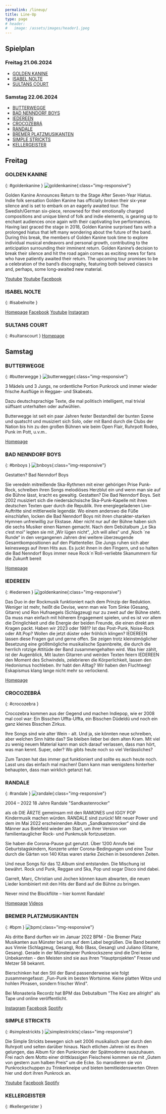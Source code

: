 ```yaml
---
permalink: /lineup/
title: Line-Up
type: page
# header:
#   image: /assets/images/header1.jpeg
---
```


## Spielplan

### Freitag 21.06.2024

* [GOLDEN KANINE](#goldenkanine)
* [ISABEL NOLTE](#isabelnolte)
* [SULTANS COURT](#sultanscourt)

### Samstag 22.06.2024

* [BUTTERWEGGE](#butterwegge)
* [BAD NENNDORF BOYS](#bnboys)
* [IEDEREEN](#iedereen)
* [CROCOZEBRÁ](#crocozebra)
* [RANDALE](#randale)
* [BREMER PLATZMUSIKANTEN](#bpm)
* [SIMPLE STRICKTS](#simplestrickts)
* [KELLERGEISTER](#kellergerister)

<!-- | Freitag 21.06.2024 | Band |
|-------|--------|
|...|...| -->

<!-- | 20:00 - 21:00 | [JOE ASTRAY](#joeastray) |
| 21:00 - 23:00 | [THE GREAT CRUSADES](#thegreatcrusades) | -->

<!-- | Samstag 22.06.2024 | Band |
|-------|--------|
|...|...| -->

<!-- | 14:30 - 15:00 | [RHINOSAURS](#rhinosaurs) |
| 15:20 - 15:50 | [FRESSE](#fresse) |
| 16:10 - 16:45 | [MUSKELPROTZ](#muskelprotz) |
| 17:05 - 17:40 | [WE AGAINST MONDAY](#weagainstmonday) |
| 17:55 - 18:30 | [LUCAS RIEGER](#lucasrieger) |
| 19:00 - 20:10 | [ACHT EIMER HÜHNERHERZEN](#achteimerhuehnerherzen) |
| 20:40 - 21:50 | [TRIXSI](#trixsi) |
| 22:20 - 23:50 | [UWE AGAINST THE MACHINE](#uweagainstthemachine) | -->

<!--
Hier zum Download als [Spielplan]( {{ '/assets/downloads/Spielplan_2018.pdf' | relative_url }} )
-->

## Freitag

### GOLDEN KANINE

{: #goldenkanine }
![goldenkanine]( {{'/assets/images/2024/goldenkanine.jpg'|relative_url}} ){:class="img-responsive"}

Golden Kanine Announces Return to the Stage After Seven-Year Hiatus. Indie folk sensation Golden Kanine has officially broken their six-year silence and is set to embark on an eagerly awaited tour. The Swedish/German six-piece, renowned for their emotionally charged compositions and unique blend of folk and indie elements, is gearing up to enchant audiences once again with their captivating live performances. Having last graced the stage in 2018, Golden Kanine surprised fans with a prolonged hiatus that left many wondering about the future of the band. During this break, the members of Golden Kanine took time to explore individual musical endeavors and personal growth, contributing to the anticipation surrounding their imminent return. Golden Kanine’s decision to break their silence and hit the road again comes as exciting news for fans who have patiently awaited their return. The upcoming tour promises to be a celebration of the band’s discography, featuring both beloved classics and, perhaps, some long-awaited new material.

[Youtube](https://www.youtube.com/watch?v=XSK649P38ZM&t=6s)
[Youtube](https://www.youtube.com/watch?v=PQ64W9AXr3E)
[Facebook](https://www.facebook.com/goldenkanine/)

### ISABEL NOLTE

{: #isabelnolte }
<!-- ![isabelnolte]( {{'/assets/images/2024/isabelnolte.png'|relative_url}} ){:class="img-responsive"} -->
[Homepage](https://www.isabelnolte.de/)
[Facebook](https://www.facebook.com/IsabelNolteMusik)
[Youtube](https://www.youtube.com/channel/UC0bBI3JeGKnQCu44mv8UoBg?view_as=subscriber)
[Instagram](https://www.instagram.com/madmoiselle.isabel/?hl=de)

### SULTANS COURT

{: #sultanscourt }
[Homepage](https://sultanscourt.com/)
<!-- [goldenkanine]( {{'/assets/images/2024/goldenkanine.png'|relative_url}} ){:class="img-responsive"} -->
<!-- [Facebook](https://www.facebook.com/goldenkanine/) -->

## Samstag

### BUTTERWEGGE

{: #butterwegge }
![butterwegge]( {{'/assets/images/2024/butterwegge.jpg'|relative_url}} ){:class="img-responsive"}

3 Mädels und 3 Jungs, ne ordentliche Portion Punkrock und immer wieder frische Ausflüge in Reggae- und Skabeats.

Dazu deutschsprachige Texte, die mal politisch intelligent, mal trivial süffsant unterhalten oder aufwühlen.

Butterwegge ist seit ein paar Jahren fester Bestandteil der bunten Szene und quatscht und musiziert sich Solo, oder mit Band durch die Clubs der Nation bis hin zu den großen Bühnen wie beim Open Flair, Ruhrpott Rodeo, Punk im Pott, u.v.m..

[Homepage](http://der-butterwegge.de/)
<!-- [Facebook](https://www.facebook.com/goldenkanine/) -->

### BAD NENNDORF BOYS

{: #bnboys }
![bnboys]( {{'/assets/images/2024/bnboys.jpg'|relative_url}} ){:class="img-responsive"}

Gestatten? Bad Nenndorf Boys

Sie veredeln mitreißende Ska-Rythmen mit einer gehörigen Prise Punk-Rock, schreiben ihren Songs melodiöses Herzblut ein und wenn man sie auf die Bühne lässt, kracht es gewaltig.
Gestatten? Die Bad Nenndorf Boys.
Seit 2002 musiziert sich die niedersächsische Ska-Punk-Kapelle mit ihren deutschen Texten quer durch die Republik. Ihre energiegeladenen Live-Auftritte sind mittlerweile legendär. Wo einem anderswo die Füße einschlafen, locken die Bad Nenndorf Boys mit ihren charakter-starken Hymnen unfreiwillig zur Ekstase.
Aber nicht nur auf der Bühne haben sich die sechs Musiker einen Namen gemacht. Nach dem Debütalbum „Le Ska c‘est moi“ legten sie mit „Wir lügen nicht“, „Ich will alles“ und „Noch ´ne Runde“ in den vergangenen Jahren drei weitere überzeugende Gesamtkompositionen auf den Plattenteller. Die Jungs ruhen sich aber keineswegs auf ihren Hits aus. Es juckt ihnen in den Fingern, und so halten die Bad Nenndorf Boys immer neue Rock´n´Roll-verliebte Skanummern für die Zukunft bereit

[Homepage](https://www.bnboys.de/)
<!-- [Instagram](https://www.instagram.com/iedereen.band/?hl=de) -->
<!-- [Facebook](https://www.facebook.com/goldenkanine/) -->

### IEDEREEN

{: #iedereen }
![goldenkanine]( {{'/assets/images/2024/iedereen.jpg'|relative_url}} ){:class="img-responsive"}

Das Duo in der Rockmusik funktioniert nach dem Prinzip der Reduktion. Weniger ist mehr, heißt die Devise, wenn man wie Tom Sinke (Gesang, Gitarre) und Ron Hufnaegels (Schlagzeug) nur zu zweit auf der Bühne steht. Da muss man einfach mit höherem Engagement spielen, und es ist vor allem die Dringlichkeit und die Energie der beiden Freunde, die einen direkt am Kragen packt. Haben wir 2023 oder 1981? Ist das Post-Punk, Noise-Rock oder Alt.Pop? Wollen die jetzt düster oder fröhlich klingen? IEDEREEN lassen diese Fragen gut und gerne offen. Sie zeigen trotz kleinstmöglicher Besetzung eine größtmögliche musikalische Spannbreite, die durch die herrlich rotzige Attitüde der Band zusammengehalten wird. Was hier zählt, ist der Augenblick, Mit lauten Gitarren und weirden Texten feiern IEDEREEN den Moment des Schwindels, zelebrieren die Körperlichkeit, lassen den Hedonismus hochleben. Ihr habt den Alltag? Wir haben den Fluchtweg! Eskapismus klang lange nicht mehr so verlockend.

[Homepage](https://iedereen.de/)

### CROCOZEBRÁ

{: #crocozebra }

Crocozebra kommen aus der Gegend und machen Indiepop, wie er 2008 mal cool war: Ein Bisschen Uffta-Uffta, ein Bisschen Düdeldü und noch ein ganz kleines Bisschen Zirkus.

Ihre Songs sind wie alter Wein - alt. Und ja, sie könnten neue schreiben, aber welchen Sinn hätte das? Sie bleiben lieber bei dem alten Kram. Mit viel zu wenig neuem Material kann man sich darauf verlassen, dass man hört, was man kennt. Super, oder? Wo gibts heute noch so viel Verlässliches?

Zum Tanzen hat das immer gut funktioniert und sollte es auch heute noch. Lasst uns das einfach mal machen! Dann kann man wenigstens hinterher behaupten, dass man wirklich getanzt hat.

<!-- ![goldenkanine]( {{'/assets/images/2024/goldenkanine.png'|relative_url}} ){:class="img-responsive"} -->
<!-- [Facebook](https://www.facebook.com/goldenkanine/) -->

### RANDALE

{: #randale }
![randale]( {{'/assets/images/2024/randale.jpg'|relative_url}} ){:class="img-responsive"}

2004 – 2022 18 Jahre Randale "Sandkastenrocker"

als ob DIE ÄRZTE gemeinsam mit den RAMONES und IGGY POP Kindermusik machen würden.
RANDALE sind zurück! Mit neuer Power und dem im Mai 2022 erscheinenden Album „Sandkastenrocker“ sind die Männer aus Bielefeld wieder am Start, um ihrer Version von familientauglicher Rock- und Punkmusik fortzusetzen.

Sie haben die Corona-Pause gut genutzt. Über 1200 Anrufe bei Geburtstagskindern, Konzerte unter Corona-Bedingungen und eine Tour durch die Gärten von 140 Kitas waren starke Zeichen in besonderen Zeiten.

Und neue Songs für das 12.Album sind entstanden. Die Mischung ist bewährt. Rock und Punk, Reggae und Ska, Pop und sogar Disco sind dabei.

Garrelt, Marc, Christian und Jochen können kaum abwarten, die neuen Lieder kombiniert mit den Hits der Band auf die Bühne zu bringen.

Never mind the Blockflöte – hier kommt Randale!

[Homepage](https://www.randale-musik.de/)
[Videos](https://www.randale-musik.de/videos)
<!-- [Facebook](https://www.facebook.com/goldenkanine/) -->

### BREMER PLATZMUSIKANTEN

{: #bpm }
![bpm]( {{'/assets/images/2024/bpm.jpg'|relative_url}} ){:class="img-responsive"}

Als dritte Band durften wir im Januar 2022 BPM - Die Bremer Platz Musikanten aus Münster bei uns auf dem Label begrüßen. Die Band besteht aus Vinnie (Schlagzeug, Gesang), Rob (Bass, Gesang) und Juliano (Gitarre, Gesang). Gerade in der Münsteraner Punkrockszene sind die Drei keine Unbekannten - den Meisten sind sie aus ihren "Hauptprojekten" Fresse und Metzer 58 bekannt.

Bierschinken hat den Stil der Band passenderweise wie folgt zusammengefasst: „Fun-Punk im besten Wortsinne. Keine platten Witze und hohlen Phrasen, sondern frischer Wind".

Bei Monasteria Recordz hat BPM das Debutalbum "The Kiez are allright" als Tape und online veröffentlicht. 

[Instagram](https://www.instagram.com/bremerplatzmusikanten/)
[Facebook](https://www.facebook.com/BPMdieBand)
[Spotify](https://open.spotify.com/artist/0qKr0TUGuCBMpM3cG6YyCg?si=ifI1eD11TqqA2RcTqizSFg)

### SIMPLE STRICKTS

{: #simplestrickts }
![simplestrickts]( {{'/assets/images/2024/simplestrickts.jpg'|relative_url}} ){:class="img-responsive"}

Die Simple Strickts bewegen sich seit 2006 musikalisch quer durch den Ruhrpott und selten darüber hinaus.
Nach etlichen Jahren ist es ihnen gelungen, das Album für den Punkrocker der Spätmoderne rauszuhauen. Frei nach dem Motto einer drittklassigen Fleischerei kommen sie mit „Gutem von gestern zum halben Preis“ um die Ecke. So marodieren sie von Punkrockschuppen zu Trinkerkneipe und bieten bemitleidenswerten Ohren hier und dort ihren Punkrock an.

[Youtube](https://youtu.be/SRRKjnGXUeU?si=bqCWM3S2hF0GwTnH)
[Facebook](https://www.facebook.com/simplestrickts)
[Spotify](https://open.spotify.com/album/31cS1Ssti7y2zoyX70X6Sp?si=IZMVXUtTTW2OZi_IlHUWzA)

### KELLERGEISTER

{: #kellergerister }
<!-- ![goldenkanine]( {{'/assets/images/2024/goldenkanine.png'|relative_url}} ){:class="img-responsive"} -->
<!-- [Facebook](https://www.facebook.com/goldenkanine/) -->
